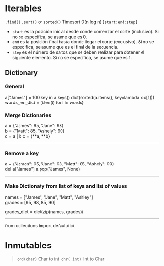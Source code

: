 
# Iterables
``.find()``
`.sort()` or `sorted()` Timesort O(n log n)
`[start:end:step]` 
-   `start` es la posición inicial desde donde comenzar el corte (inclusivo). Si no se especifica, se asume que es 0.
-   `end` es la posición final hasta donde llegar el corte (exclusivo). Si no se especifica, se asume que es el final de la secuencia.
-   `step` es el número de saltos que se deben realizar para obtener el siguiente elemento. Si no se especifica, se asume que es 1.
## Dictionary
### General
a\["James"\] = 100
key in a.keys()
dict(sorted(a.items(), key=lambda x:x\[1\]))
words_len_dict = {i:len(i) for i in words}
### Merge Dictionaries
a = {"James": 95, "Jane": 98}  
b = {"Matt": 85, "Ashely": 90}  
c = a | b
c = {\*\*a, \*\*b}

---
### Remove a key
a = {"James": 95, "Jane": 98, "Matt": 85, "Ashely": 90}  
del a\["James"\]
a.pop("James", None)  

---
### Make Dictionaty from list of keys and list of values
names = \["James", "Jane", "Matt", "Ashley"\]  
grades = \[95, 98, 85, 90\]  
  
grades_dict = dict(zip(names, grades))

---
from collections import defaultdict

# Inmutables
>`ord(char)`  Char to int  
>`chr( int)`  Int to Char